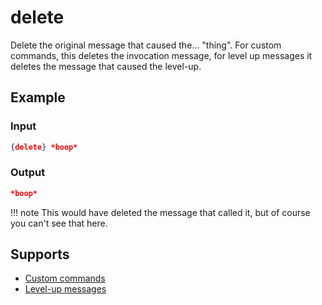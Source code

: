 # delete

Delete the original message that caused the... "thing". For custom commands, this deletes the invocation message, for level up messages it deletes the message that caused the level-up.

## Example

### Input

```json
{delete} *boop*
```

### Output

```json
*boop*
```

!!! note
    This would have deleted the message that called it, but of course you can't see that here.

## Supports

* [Custom commands](/Modules/custom_commands/)
* [Level-up messages](/Modules/levels/)
